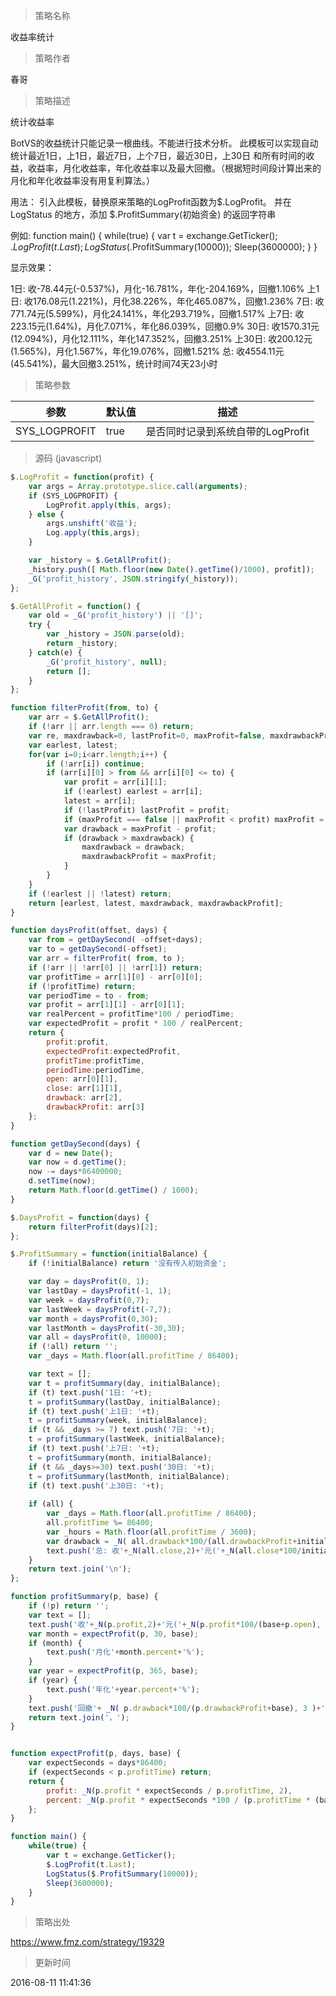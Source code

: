 
> 策略名称

收益率统计

> 策略作者

春哥

> 策略描述

统计收益率

BotVS的收益统计只能记录一根曲线。不能进行技术分析。 此模板可以实现自动统计最近1日，上1日，最近7日，上个7日，最近30日，上30日 和所有时间的收益，收益率，月化收益率，年化收益率以及最大回撤。（根据短时间段计算出来的月化和年化收益率没有用复利算法。）

用法： 引入此模板，替换原来策略的LogProfit函数为$.LogProfit。  并在 LogStatus 的地方，添加 $.ProfitSummary(初始资金) 的返回字符串

例如:
function main() {
    while(true) {
        var t = exchange.GetTicker();
        $.LogProfit(t.Last);
        LogStatus($.ProfitSummary(10000));
        Sleep(3600000);
    }
}

显示效果：

1日: 收-78.44元(-0.537%)，月化-16.781%，年化-204.169%，回撤1.106%
上1日: 收176.08元(1.221%)，月化38.226%，年化465.087%，回撤1.236%
7日: 收771.74元(5.599%)，月化24.141%，年化293.719%，回撤1.517%
上7日: 收223.15元(1.64%)，月化7.071%，年化86.039%，回撤0.9%
30日: 收1570.31元(12.094%)，月化12.111%，年化147.352%，回撤3.251%
上30日: 收200.12元(1.565%)，月化1.567%，年化19.076%，回撤1.521%
总: 收4554.11元(45.541%)，最大回撤3.251%，统计时间74天23小时

> 策略参数



|参数|默认值|描述|
|----|----|----|
|SYS_LOGPROFIT|true|是否同时记录到系统自带的LogProfit|


> 源码 (javascript)

``` javascript
$.LogProfit = function(profit) {
    var args = Array.prototype.slice.call(arguments);
    if (SYS_LOGPROFIT) {
        LogProfit.apply(this, args);
    } else {
        args.unshift('收益');
        Log.apply(this,args);
    }

    var _history = $.GetAllProfit();
    _history.push([ Math.floor(new Date().getTime()/1000), profit]);
    _G('profit_history', JSON.stringify(_history));
};

$.GetAllProfit = function() {
	var old = _G('profit_history') || '[]';
    try {
    	var _history = JSON.parse(old);
    	return _history;
    } catch(e) {
    	_G('profit_history', null);
    	return [];
    }
};

function filterProfit(from, to) {
	var arr = $.GetAllProfit();
	if (!arr || arr.length === 0) return;
	var re, maxdrawback=0, lastProfit=0, maxProfit=false, maxdrawbackProfit=0;
	var earlest, latest;
	for(var i=0;i<arr.length;i++) {
		if (!arr[i]) continue;
		if (arr[i][0] > from && arr[i][0] <= to) {
			var profit = arr[i][1];
			if (!earlest) earlest = arr[i];
			latest = arr[i];
			if (!lastProfit) lastProfit = profit;
			if (maxProfit === false || maxProfit < profit) maxProfit = profit;
			var drawback = maxProfit - profit;
			if (drawback > maxdrawback) {
				maxdrawback = drawback;
				maxdrawbackProfit = maxProfit;
			}
		}
	}
	if (!earlest || !latest) return;
	return [earlest, latest, maxdrawback, maxdrawbackProfit];
}

function daysProfit(offset, days) {
	var from = getDaySecond( -offset+days);
	var to = getDaySecond(-offset);
	var arr = filterProfit( from, to );
	if (!arr || !arr[0] || !arr[1]) return;
	var profitTime = arr[1][0] - arr[0][0];
	if (!profitTime) return;
	var periodTime = to - from;
	var profit = arr[1][1] - arr[0][1];
	var realPercent = profitTime*100 / periodTime;
	var expectedProfit = profit * 100 / realPercent;
	return {
		profit:profit, 
		expectedProfit:expectedProfit,
		profitTime:profitTime,
		periodTime:periodTime,
		open: arr[0][1],
		close: arr[1][1],
		drawback: arr[2],
		drawbackProfit: arr[3]
	};
}

function getDaySecond(days) {
	var d = new Date();
	var now = d.getTime();
	now -= days*86400000;
	d.setTime(now);
	return Math.floor(d.getTime() / 1000);
} 

$.DaysProfit = function(days) {
	return filterProfit(days)[2];
};

$.ProfitSummary = function(initialBalance) {
	if (!initialBalance) return '没有传入初始资金';

	var day = daysProfit(0, 1);
	var lastDay = daysProfit(-1, 1);
	var week = daysProfit(0,7);
	var lastWeek = daysProfit(-7,7);
	var month = daysProfit(0,30);
	var lastMonth = daysProfit(-30,30);
	var all = daysProfit(0, 10000);
	if (!all) return '';
	var _days = Math.floor(all.profitTime / 86400);

	var text = [];
	var t = profitSummary(day, initialBalance);
	if (t) text.push('1日: '+t);
	t = profitSummary(lastDay, initialBalance);
	if (t) text.push('上1日: '+t);
	t = profitSummary(week, initialBalance);
	if (t && _days >= 7) text.push('7日: '+t);
	t = profitSummary(lastWeek, initialBalance);
	if (t) text.push('上7日: '+t);
	t = profitSummary(month, initialBalance);
	if (t && _days>=30) text.push('30日: '+t);
	t = profitSummary(lastMonth, initialBalance);
	if (t) text.push('上30日: '+t);
	
	if (all) {
		var _days = Math.floor(all.profitTime / 86400);
		all.profitTime %= 86400;
		var _hours = Math.floor(all.profitTime / 3600);
		var drawback = _N( all.drawback*100/(all.drawbackProfit+initialBalance), 3 )+'%';
		text.push('总: 收'+_N(all.close,2)+'元('+_N(all.close*100/initialBalance,3)+'%)，最大回撤'+drawback+'，统计时间'+_days+'天'+_hours+'小时');
	}
	return text.join('\n');
};

function profitSummary(p, base) {
	if (!p) return '';
	var text = [];
	text.push('收'+_N(p.profit,2)+'元('+_N(p.profit*100/(base+p.open), 3)+'%)');
	var month = expectProfit(p, 30, base);
	if (month) {
		text.push('月化'+month.percent+'%');
	}
	var year = expectProfit(p, 365, base);
	if (year) {
		text.push('年化'+year.percent+'%');
	}
	text.push('回撤'+ _N( p.drawback*100/(p.drawbackProfit+base), 3 )+'%' );
	return text.join('，');
}


function expectProfit(p, days, base) {
	var expectSeconds = days*86400;
	if (expectSeconds < p.profitTime) return;
	return {
		profit: _N(p.profit * expectSeconds / p.profitTime, 2),
		percent: _N(p.profit * expectSeconds *100 / (p.profitTime * (base+p.open)),3)
	};
}

function main() {
    while(true) {
        var t = exchange.GetTicker();
        $.LogProfit(t.Last);
        LogStatus($.ProfitSummary(10000));
        Sleep(3600000);
    }
}
```

> 策略出处

https://www.fmz.com/strategy/19329

> 更新时间

2016-08-11 11:41:36
